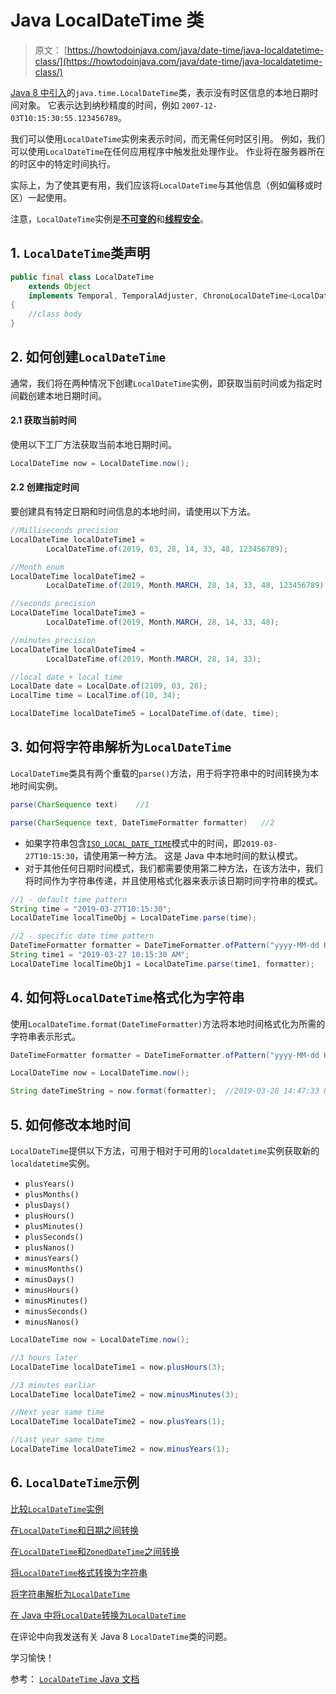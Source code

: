 # Java LocalDateTime 类

> 原文： [https://howtodoinjava.com/java/date-time/java-localdatetime-class/](https://howtodoinjava.com/java/date-time/java-localdatetime-class/)

[Java 8 中引入](https://howtodoinjava.com/java8/date-and-time-api-changes-in-java-8-lambda/)的`java.time.LocalDateTime`类，表示没有时区信息的本地日期时间对象。 它表示达到纳秒精度的时间，例如 `2007-12-03T10:15:30:55.123456789`。

我们可以使用`LocalDateTime`实例来表示时间，而无需任何时区引用。 例如，我们可以使用`LocalDateTime`在任何应用程序中触发批处理作业。 作业将在服务器所在的时区中的特定时间执行。

实际上，为了使其更有用，我们应该将`LocalDateTime`与其他信息（例如偏移或时区）一起使用。

注意，`LocalDateTime`实例是[**不可变的**](https://howtodoinjava.com/java/basics/how-to-make-a-java-class-immutable/)和[**线程安全**](https://howtodoinjava.com/java/multi-threading/what-is-thread-safety/)。

## 1\. `LocalDateTime`类声明

```java
public final class LocalDateTime
	extends Object
	implements Temporal, TemporalAdjuster, ChronoLocalDateTime<LocalDate>, Serializable
{
	//class body
}

```

## 2\. 如何创建`LocalDateTime`

通常，我们将在两种情况下创建`LocalDateTime`实例，即获取当前时间或为指定时间戳创建本地日期时间。

#### 2.1 获取当前时间

使用以下工厂方法获取当前本地日期时间。

```java
LocalDateTime now = LocalDateTime.now();

```

#### 2.2 创建指定时间

要创建具有特定日期和时间信息的本地时间，请使用以下方法。

```java
//Milliseconds precision
LocalDateTime localDateTime1 = 
		LocalDateTime.of(2019, 03, 28, 14, 33, 48, 123456789);

//Month enum
LocalDateTime localDateTime2 = 
		LocalDateTime.of(2019, Month.MARCH, 28, 14, 33, 48, 123456789);

//seconds precision
LocalDateTime localDateTime3 = 
		LocalDateTime.of(2019, Month.MARCH, 28, 14, 33, 48);

//minutes precision
LocalDateTime localDateTime4 = 
		LocalDateTime.of(2019, Month.MARCH, 28, 14, 33);

//local date + local time
LocalDate date = LocalDate.of(2109, 03, 28);
LocalTime time = LocalTime.of(10, 34);	

LocalDateTime localDateTime5 = LocalDateTime.of(date, time);	

```

## 3\. 如何将字符串解析为`LocalDateTime`

`LocalDateTime`类具有两个重载的`parse()`方法，用于将字符串中的时间转换为本地时间实例。

```java
parse(CharSequence text)	//1

parse(CharSequence text, DateTimeFormatter formatter)	//2

```

*   如果字符串包含[`ISO_LOCAL_DATE_TIME`](https://docs.oracle.com/javase/8/docs/api/java/time/format/DateTimeFormatter.html#ISO_LOCAL_DATE_TIME)模式中的时间，即`2019-03-27T10:15:30`，请使用第一种方法。 这是 Java 中本地时间的默认模式。
*   对于其他任何日期时间模式，我们都需要使用第二种方法，在该方法中，我们将时间作为字符串传递，并且使用格式化器来表示该日期时间字符串的模式。

```java
//1 - default time pattern
String time = "2019-03-27T10:15:30";
LocalDateTime localTimeObj = LocalDateTime.parse(time);

//2 - specific date time pattern
DateTimeFormatter formatter = DateTimeFormatter.ofPattern("yyyy-MM-dd HH:mm:ss a");
String time1 = "2019-03-27 10:15:30 AM";
LocalDateTime localTimeObj1 = LocalDateTime.parse(time1, formatter);

```

## 4\. 如何将`LocalDateTime`格式化为字符串

使用`LocalDateTime.format(DateTimeFormatter)`方法将本地时间格式化为所需的字符串表示形式。

```java
DateTimeFormatter formatter = DateTimeFormatter.ofPattern("yyyy-MM-dd HH:mm:ss a");

LocalDateTime now = LocalDateTime.now();

String dateTimeString = now.format(formatter);	//2019-03-28 14:47:33 PM

```

## 5\. 如何修改本地时间

`LocalDateTime`提供以下方法，可用于相对于可用的`localdatetime`实例获取新的`localdatetime`实例。

*   `plusYears()`
*   `plusMonths()`
*   `plusDays()`
*   `plusHours()`
*   `plusMinutes()`
*   `plusSeconds()`
*   `plusNanos()`
*   `minusYears()`
*   `minusMonths()`
*   `minusDays()`
*   `minusHours()`
*   `minusMinutes()`
*   `minusSeconds()`
*   `minusNanos()`

```java
LocalDateTime now = LocalDateTime.now();

//3 hours later
LocalDateTime localDateTime1 = now.plusHours(3);	

//3 minutes earliar
LocalDateTime localDateTime2 = now.minusMinutes(3);

//Next year same time
LocalDateTime localDateTime2 = now.plusYears(1);

//Last year same time
LocalDateTime localDateTime2 = now.minusYears(1);

```

## 6\. `LocalDateTime`示例

[比较`LocalDateTime`实例](https://howtodoinjava.com/java/date-time/compare-localdatetime/)

[在`LocalDateTime`和日期之间转换](https://howtodoinjava.com/java/date-time/localdatetime-to-date/)

[在`LocalDateTime`和`ZonedDateTime`之间转换](https://howtodoinjava.com/java/date-time/localdatetime-to-zoneddatetime/)

[将`LocalDateTime`格式转换为字符串](https://howtodoinjava.com/java/date-time/format-localdatetime-to-string/)

[将字符串解析为`LocalDateTime`](https://howtodoinjava.com/java/date-time/localdatetime-parse/)

[在 Java 中将`LocalDate`转换为`LocalDateTime`](https://howtodoinjava.com/java/date-time/localdate-localdatetime-conversions/)

在评论中向我发送有关 Java 8 `LocalDateTime`类的问题。

学习愉快！

参考： [`LocalDateTime` Java 文档](https://docs.oracle.com/javase/8/docs/api/java/time/LocalDateTime.html)